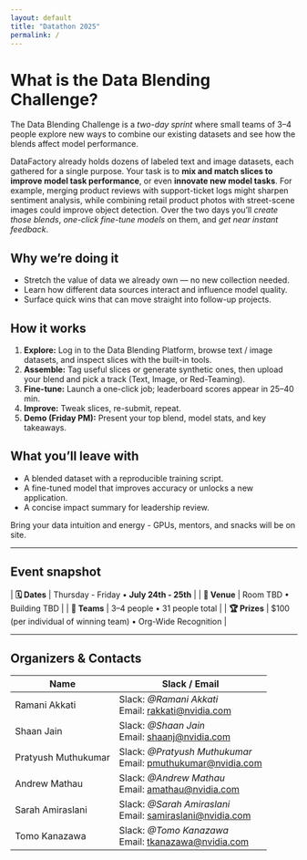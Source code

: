 ```yaml
---
layout: default          
title: "Datathon 2025"
permalink: /
---
```


# What is the Data Blending Challenge?

The Data Blending Challenge is a *two-day sprint* where small teams of 3–4 people explore new ways to combine our existing datasets and see how the blends affect model performance.

DataFactory already holds dozens of labeled text and image datasets, each gathered for a single purpose. Your task is to **mix and match slices to improve model task performance**, or even **innovate new model tasks**. For example, merging product reviews with support-ticket logs might sharpen sentiment analysis, while combining retail product photos with street-scene images could improve object detection. Over the two days you’ll *create those blends*, *one-click fine-tune models* on them, and *get near instant feedback*.

## Why we’re doing it
-  Stretch the value of data we already own — no new collection needed.
-  Learn how different data sources interact and influence model quality.
-  Surface quick wins that can move straight into follow-up projects.

## How it works
1. **Explore:** Log in to the Data Blending Platform, browse text / image datasets, and inspect slices with the built-in tools.
2. **Assemble:** Tag useful slices or generate synthetic ones, then upload your blend and pick a track (Text, Image, or Red-Teaming).
3. **Fine-tune:** Launch a one-click job; leaderboard scores appear in 25–40 min.
4. **Improve:** Tweak slices, re-submit, repeat.
5. **Demo (Friday PM):** Present your top blend, model stats, and key takeaways.

## What you’ll leave with
- A blended dataset with a reproducible training script.
- A fine-tuned model that improves accuracy or unlocks a new application.
- A concise impact summary for leadership review.

Bring your data intuition and energy - GPUs, mentors, and snacks will be on site.

---

## Event snapshot

| **🗓 Dates** | Thursday - Friday • **July 24th - 25th** |
| **🏢 Venue** | Room TBD • Building TBD |
| **👥 Teams** | 3–4 people • 31 people total |
| **🏆 Prizes** | $100 (per individual of winning team) • Org-Wide Recognition |


---

## Organizers & Contacts

| Name | Slack / Email |
|------|---------------|
| Ramani Akkati | Slack: *@Ramani Akkati*<br>Email: rakkati@nvidia.com |
| Shaan Jain |  Slack: *@Shaan Jain*<br>Email: shaanj@nvidia.com |
| Pratyush Muthukumar | Slack: *@Pratyush Muthukumar*<br>Email: pmuthukumar@nvidia.com |
| Andrew Mathau | Slack: *@Andrew Mathau*<br>Email: amathau@nvidia.com |
| Sarah Amiraslani | Slack: *@Sarah Amiraslani*<br>Email: samiraslani@nvidia.com |
| Tomo Kanazawa | Slack: *@Tomo Kanazawa*<br>Email: tkanazawa@nvidia.com |

&nbsp;


